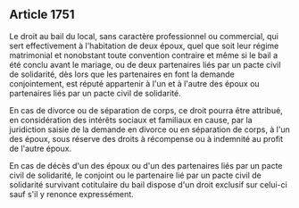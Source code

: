 Article 1751
----
Le droit au bail du local, sans caractère professionnel ou commercial, qui sert
effectivement à l'habitation de deux époux, quel que soit leur régime
matrimonial et nonobstant toute convention contraire et même si le bail a été
conclu avant le mariage, ou de deux partenaires liés par un pacte civil de
solidarité, dès lors que les partenaires en font la demande conjointement, est
réputé appartenir à l'un et à l'autre des époux ou partenaires liés par un pacte
civil de solidarité.

En cas de divorce ou de séparation de corps, ce droit pourra être attribué, en
considération des intérêts sociaux et familiaux en cause, par la juridiction
saisie de la demande en divorce ou en séparation de corps, à l'un des époux,
sous réserve des droits à récompense ou à indemnité au profit de l'autre époux.

En cas de décès d'un des époux ou d'un des partenaires liés par un pacte civil
de solidarité, le conjoint ou le partenaire lié par un pacte civil de solidarité
survivant cotitulaire du bail dispose d'un droit exclusif sur celui-ci sauf s'il
y renonce expressément.
